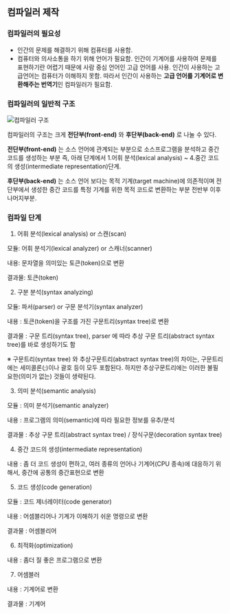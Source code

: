 ## 컴파일러 제작

### 컴파일러의 필요성

- 인간의 문제를 해결하기 위해 컴퓨터를 사용함.
- 컴퓨터와 의사소통을 하기 위해 언어가 필요함.
  인간이 기계어를 사용하여 문제를 표현하기란 어렵기 때문에 사람 중심 언어인 고급 언어를 사용.
  인간이 사용하는 고급언어는 컴퓨터가 이해하지 못함.
  따라서 인간이 사용하는 **고급 언어를 기계어로 변환해주는 번역기**인 컴파일러가 필요함.

### 컴파일러의 일반적 구조

![컴파일러 구조](https://user-images.githubusercontent.com/59176149/77255665-7fa64800-6cac-11ea-9428-e7b8bb1fb067.png)

컴파일러의 구조는 크게 **전단부(front-end)** 와 **후단부(back-end)** 로 나눌 수 있다.

**전단부(front-end)** 는 소스 언어에 관계되는 부분으로 소스프로그램을 분석하고 중간 코드를 생성하는 부분 즉, 아래 단계에서 1.어휘 분석(lexical analysis) ~ 4.중간 코드의 생성(intermediate representation)단계.

**후단부(back-end)** 는 소스 언어 보다는 목적 기계(target machine)에 의존적이며 전단부에서 생성한 중간 코드를 특정 기계를 위한 목적 코드로 변환하는 부분 전반부 이후 나머지부분.


### 컴파일 단계
1. 어휘 분석(lexical analysis) or 스캔(scan)

  모듈: 어휘 분석기(lexical analyzer) or 스캐너(scanner)
  
  내용: 문자열을 의미있는 토큰(token)으로 변환
  
  결과물: 토큰(token)
  
2. 구분 분석(syntax analyzing)

  모듈: 파서(parser) or 구문 분석기(syntax analyzer)
  
  내용 : 토큰(token)을 구조를 가진 구문트리(syntax tree)로 변환
  
  결과물 : 구문 트리(syntax tree), parser 에 따라 추상 구문 트리(abstract syntax tree)를 바로 생성하기도 함
  
  ※ 구문트리(syntax tree) 와 추상구문트리(abstract syntax tree)의 차이는, 구문트리에는 세미콜론(;)이나 괄호 등이 모두 포함된다. 하지만 추상구문트리에는 이러한 불필요한(의미가 없는) 것들이 생략된다.
  
  
3. 의미 분석(semantic analysis)

  모듈 : 의미 분석기(semantic analyzer)
  
  내용 : 프로그램의 의미(semantic)에 따라 필요한 정보를 유추/분석
  
  결과물 : 추상 구문 트리(abstract syntax tree) / 장식구문(decoration syntax tree)


4. 중간 코드의 생성(intermediate representation)

  내용 : 좀 더 코드 생성이 편하고, 여러 종류의 언어나 기계어(CPU 종속)에 대응하기 위해서, 중간에 공통의 중간표현으로 변환


5. 코드 생성(code generation)

  모듈 : 코드 제너레이터(code generator)
  
  내용 : 어셈블리어나 기계가 이해하기 쉬운 명령으로 변환
  
  결과물 : 어셈블리어

6. 최적화(optimization)

  내용 : 좀더 질 좋은 프로그램으로 변환
  
  
7. 어셈블러

  내용 : 기계어로 변환
  
  결과물 : 기계어
  
